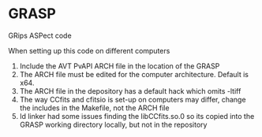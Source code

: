GRASP
=====

GRips ASPect code 

When setting up this code on different computers
1. Include the AVT PvAPI ARCH file in the location of the GRASP
2. The ARCH file must be edited for the computer architecture. Default is x64.
3. The ARCH file in the depository has a default hack which omits -ltiff
4. The way CCfits and cfitsio is set-up on computers may differ, change the includes in the Makefile, not the ARCH file
5. ld linker had some issues finding the libCCfits.so.0 so its copied into the GRASP working directory locally, but not in the repository


